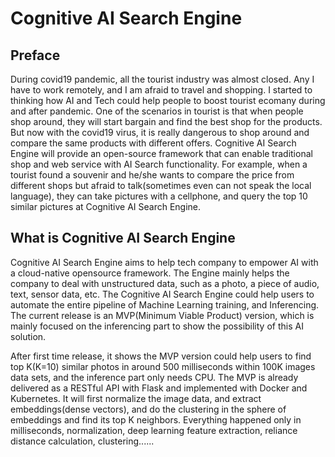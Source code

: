 # Cognitive AI Search Engine

## Preface

During covid19 pandemic, all the tourist industry was almost closed. Any I have to work remotely, and I am afraid to travel and shopping.
I started to thinking how AI and Tech could help people to boost tourist ecomany during and after pandemic. One of the scenarios in tourist is that when people shop around, they will start bargain and find the best shop for the products. But now with the covid19 virus, it is really dangerous to shop around and compare the same products with different offers. Cognitive AI Search Engine will provide an open-source framework that can enable traditional shop and web service with AI Search functionality. For example, when a tourist found a souvenir and he/she wants to compare the price from different shops but afraid to talk(sometimes even can not speak the local language), they can take pictures with a cellphone, and query the top 10 similar pictures at Cognitive AI Search Engine.

## What is Cognitive AI Search Engine

Cognitive AI Search Engine aims to help tech company to empower AI with a cloud-native opensource framework.
The Engine mainly helps the company to deal with unstructured data, such as a photo, a piece of audio, text, sensor data, etc.
The Cognitive AI Search Engine could help users to automate the entire pipeline of Machine Learning training, and Inferencing.
The current release is an MVP(Minimum Viable Product) version, which is mainly focused on the inferencing part to show the possibility of this AI solution.

After first time release, it shows the MVP version could help users to find top K(K=10) similar photos in around 500 milliseconds within 100K images data sets, and the inference part only needs CPU. The MVP is already delivered as a RESTful API with Flask and implemented with Docker and Kubernetes. It will first normalize the image data, and extract embeddings(dense vectors), and do the clustering in the sphere of embeddings and find its top K neighbors. Everything happened only in milliseconds, normalization, deep learning feature extraction, reliance distance calculation, clustering......
